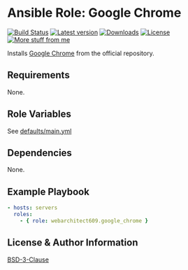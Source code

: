 Ansible Role: Google Chrome
===========================

[![Build Status](https://github.com/webarchitect609/ansible-role-google-chrome/workflows/build/badge.svg?branch=master)](https://github.com/webarchitect609/ansible-role-google-chrome/actions?query=workflow%3Abuild)
[![Latest version](https://img.shields.io/github/v/tag/webarchitect609/ansible-role-google-chrome?sort=semver)](https://github.com/webarchitect609/ansible-role-google-chrome/releases)
[![Downloads](https://img.shields.io/ansible/role/d/30616)](https://galaxy.ansible.com/ui/standalone/roles/webarchitect609/google_chrome/)
[![License](https://img.shields.io/github/license/webarchitect609/ansible-role-google-chrome)](LICENSE.md)
[![More stuff from me](https://img.shields.io/badge/galaxy-webarchitect609-000)](https://galaxy.ansible.com/ui/standalone/namespaces/7493/)

Installs [Google Chrome](https://www.google.ru/intl/en/chrome/) from the official repository.

Requirements
------------

None.

Role Variables
--------------

See [defaults/main.yml](defaults/main.yml)

Dependencies
------------

None.

Example Playbook
----------------

```yaml
- hosts: servers
  roles:
    - { role: webarchitect609.google_chrome }
```

License & Author Information
----------------------------

[BSD-3-Clause](LICENSE.md)
